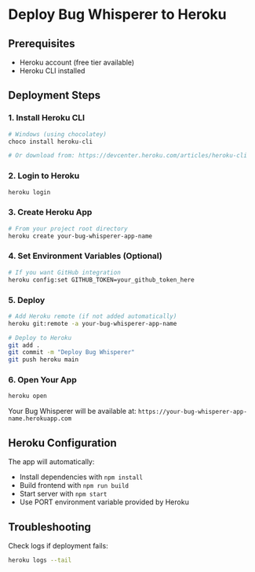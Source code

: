 # Deploy Bug Whisperer to Heroku

## Prerequisites
- Heroku account (free tier available)
- Heroku CLI installed

## Deployment Steps

### 1. Install Heroku CLI
```bash
# Windows (using chocolatey)
choco install heroku-cli

# Or download from: https://devcenter.heroku.com/articles/heroku-cli
```

### 2. Login to Heroku
```bash
heroku login
```

### 3. Create Heroku App
```bash
# From your project root directory
heroku create your-bug-whisperer-app-name
```

### 4. Set Environment Variables (Optional)
```bash
# If you want GitHub integration
heroku config:set GITHUB_TOKEN=your_github_token_here
```

### 5. Deploy
```bash
# Add Heroku remote (if not added automatically)
heroku git:remote -a your-bug-whisperer-app-name

# Deploy to Heroku
git add .
git commit -m "Deploy Bug Whisperer"
git push heroku main
```

### 6. Open Your App
```bash
heroku open
```

Your Bug Whisperer will be available at:
`https://your-bug-whisperer-app-name.herokuapp.com`

## Heroku Configuration

The app will automatically:
- Install dependencies with `npm install`
- Build frontend with `npm run build`
- Start server with `npm start`
- Use PORT environment variable provided by Heroku

## Troubleshooting

Check logs if deployment fails:
```bash
heroku logs --tail
```